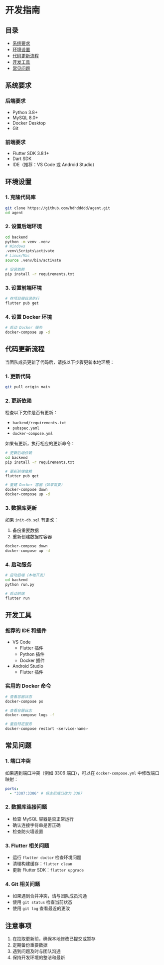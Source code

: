 # 开发指南

## 目录

- [系统要求](#系统要求)
- [环境设置](#环境设置)
- [代码更新流程](#代码更新流程)
- [开发工具](#开发工具)
- [常见问题](#常见问题)

## 系统要求

### 后端要求

- Python 3.8+
- MySQL 8.0+
- Docker Desktop
- Git

### 前端要求

- Flutter SDK 3.8.1+
- Dart SDK
- IDE（推荐：VS Code 或 Android Studio）

## 环境设置

### 1. 克隆代码库

```bash
git clone https://github.com/hdhddddd/agent.git
cd agent
```

### 2. 设置后端环境

```bash
cd backend
python -m venv .venv
# Windows
.venv\Scripts\activate
# Linux/Mac
source .venv/bin/activate

# 安装依赖
pip install -r requirements.txt
```

### 3. 设置前端环境

```bash
# 在项目根目录执行
flutter pub get
```

### 4. 设置 Docker 环境

```bash
# 启动 Docker 服务
docker-compose up -d
```

## 代码更新流程

当团队成员更新了代码后，请按以下步骤更新本地环境：

### 1. 更新代码

```bash
git pull origin main
```

### 2. 更新依赖

检查以下文件是否有更新：

- `backend/requirements.txt`
- `pubspec.yaml`
- `docker-compose.yml`

如果有更新，执行相应的更新命令：

```bash
# 更新后端依赖
cd backend
pip install -r requirements.txt

# 更新前端依赖
flutter pub get

# 重建 Docker 容器（如果需要）
docker-compose down
docker-compose up -d
```

### 3. 数据库更新

如果 `init-db.sql` 有更改：

1. 备份重要数据
2. 重新创建数据库容器

```bash
docker-compose down
docker-compose up -d
```

### 4. 启动服务

```bash
# 启动后端（本地开发）
cd backend
python run.py

# 启动前端
flutter run
```

## 开发工具

### 推荐的 IDE 和插件

- VS Code
  - Flutter 插件
  - Python 插件
  - Docker 插件
- Android Studio
  - Flutter 插件

### 实用的 Docker 命令

```bash
# 查看容器状态
docker-compose ps

# 查看容器日志
docker-compose logs -f

# 重启特定服务
docker-compose restart <service-name>
```

## 常见问题

### 1. 端口冲突

如果遇到端口冲突（例如 3306 端口），可以在 `docker-compose.yml` 中修改端口映射：

```yaml
ports:
  - "3307:3306" # 将主机端口改为 3307
```

### 2. 数据库连接问题

- 检查 MySQL 容器是否正常运行
- 确认连接字符串是否正确
- 检查防火墙设置

### 3. Flutter 相关问题

- 运行 `flutter doctor` 检查环境问题
- 清理构建缓存：`flutter clean`
- 更新 Flutter SDK：`flutter upgrade`

### 4. Git 相关问题

- 如果遇到合并冲突，请与团队成员沟通
- 使用 `git status` 检查当前状态
- 使用 `git log` 查看最近的更改

## 注意事项

1. 在拉取更新前，确保本地修改已提交或暂存
2. 定期备份重要数据
3. 遇到问题及时与团队沟通
4. 保持开发环境的整洁和最新
